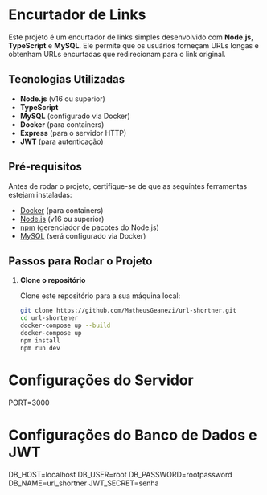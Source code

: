 # Encurtador de Links

Este projeto é um encurtador de links simples desenvolvido com **Node.js**, **TypeScript** e **MySQL**. Ele permite que os usuários forneçam URLs longas e obtenham URLs encurtadas que redirecionam para o link original.

## Tecnologias Utilizadas

- **Node.js** (v16 ou superior)
- **TypeScript**
- **MySQL** (configurado via Docker)
- **Docker** (para containers)
- **Express** (para o servidor HTTP)
- **JWT** (para autenticação)

## Pré-requisitos

Antes de rodar o projeto, certifique-se de que as seguintes ferramentas estejam instaladas:

- [Docker](https://www.docker.com/get-started) (para containers)
- [Node.js](https://nodejs.org/en/download/) (v16 ou superior)
- [npm](https://www.npmjs.com/) (gerenciador de pacotes do Node.js)
- [MySQL](https://www.mysql.com/) (será configurado via Docker)

## Passos para Rodar o Projeto

1. **Clone o repositório**

   Clone este repositório para a sua máquina local:

   ```bash
   git clone https://github.com/MatheusGeanezi/url-shortner.git
   cd url-shortener
   docker-compose up --build
   docker-compose up 
   npm install
   npm run dev

# Configurações do Servidor
PORT=3000

# Configurações do Banco de Dados e JWT
DB_HOST=localhost
DB_USER=root
DB_PASSWORD=rootpassword
DB_NAME=url_shortner
JWT_SECRET=senha



